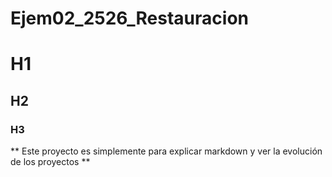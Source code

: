# Ejem02_2526_Restauracion
# H1
## H2
### H3
** Este proyecto es simplemente para explicar markdown y ver la evolución de los proyectos **
